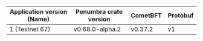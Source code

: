 | Application version (Name)| Penumbra crate version | CometBFT | Protobuf |
| ------------------------- | ---------------------- | -------- | -------- |
| 1 (Testnet 67)            | v0.68.0-alpha.2        | v0.37.2  | v1       |
